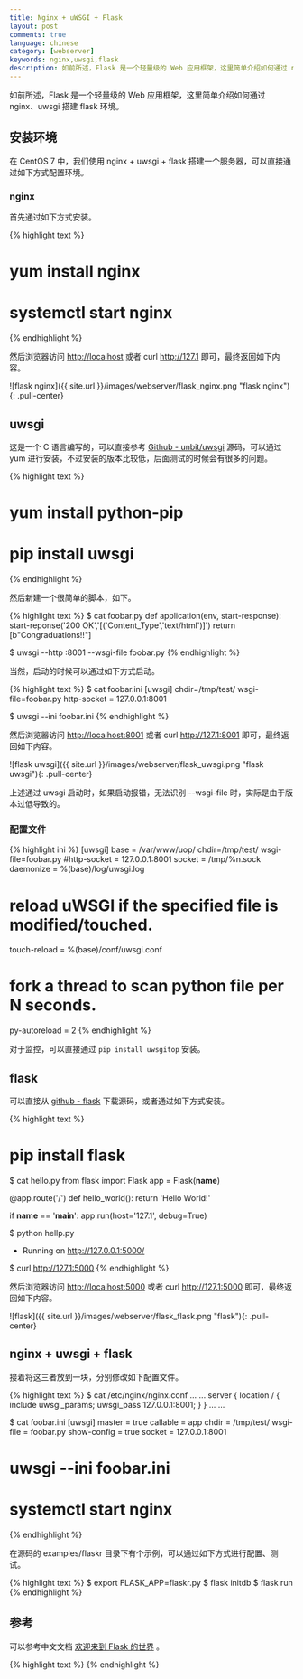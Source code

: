 ```yaml
---
title: Nginx + uWSGI + Flask
layout: post
comments: true
language: chinese
category: [webserver]
keywords: nginx,uwsgi,flask
description: 如前所述，Flask 是一个轻量级的 Web 应用框架，这里简单介绍如何通过 nginx、uwsgi 搭建 flask 环境。
---
```


如前所述，Flask 是一个轻量级的 Web 应用框架，这里简单介绍如何通过 nginx、uwsgi 搭建 flask 环境。

<!-- more -->

## 安装环境

在 CentOS 7 中，我们使用 nginx + uwsgi + flask 搭建一个服务器，可以直接通过如下方式配置环境。

### nginx

首先通过如下方式安装。

{% highlight text %}
# yum install nginx
# systemctl start nginx
{% endhighlight %}

然后浏览器访问 [http://localhost](http://localhost) 或者 curl http://127.1 即可，最终返回如下内容。

![flask nginx]({{ site.url }}/images/webserver/flask_nginx.png "flask nginx"){: .pull-center}

## uwsgi

这是一个 C 语言编写的，可以直接参考 [Github - unbit/uwsgi](https://github.com/unbit/uwsgi) 源码，可以通过 yum 进行安装，不过安装的版本比较低，后面测试的时候会有很多的问题。

{% highlight text %}
# yum install python-pip
# pip install uwsgi
{% endhighlight %}

然后新建一个很简单的脚本，如下。

{% highlight text %}
$ cat foobar.py
def application(env, start-response):
    start-reponse('200 OK','[('Content_Type','text/html')]')
    return [b"Congraduations!!"]

$ uwsgi --http :8001 --wsgi-file foobar.py
{% endhighlight %}

当然，启动的时候可以通过如下方式启动。

{% highlight text %}
$ cat foobar.ini
[uwsgi]
chdir=/tmp/test/
wsgi-file=foobar.py
http-socket = 127.0.0.1:8001

$ uwsgi --ini foobar.ini
{% endhighlight %}

然后浏览器访问 [http://localhost:8001](http://localhost:8001) 或者 curl http://127.1:8001 即可，最终返回如下内容。

![flask uwsgi]({{ site.url }}/images/webserver/flask_uwsgi.png "flask uwsgi"){: .pull-center}

上述通过 uwsgi 启动时，如果启动报错，无法识别 \-\-wsgi-file 时，实际是由于版本过低导致的。

<!--
### 调优
调优uwsgi，后台启动，热更改PY，杜绝502

经典配置需要看下

uwsgi-docs-cn.readthedocs.io/zh_CN/latest/Snippets.html
-->


### 配置文件

{% highlight ini %}
[uwsgi]
base = /var/www/uop/
chdir=/tmp/test/
wsgi-file=foobar.py
#http-socket = 127.0.0.1:8001
socket = /tmp/%n.sock
daemonize = %(base)/log/uwsgi.log

# reload uWSGI if the specified file is modified/touched.
touch-reload = %(base)/conf/uwsgi.conf

# fork a thread to scan python file per N seconds.
py-autoreload = 2
{% endhighlight %}

对于监控，可以直接通过 `pip install uwsgitop` 安装。


## flask

可以直接从 [github - flask](https://github.com/pallets/flask) 下载源码，或者通过如下方式安装。

{% highlight text %}
# pip install flask

$ cat hello.py
from flask import Flask
app = Flask(__name__)

@app.route('/')
def hello_world():
    return 'Hello World!'

if __name__ == '__main__':
    app.run(host='127.1', debug=True)

$ python hellp.py
  * Running on http://127.0.0.1:5000/

$ curl http://127.1:5000
{% endhighlight %}

然后浏览器访问 [http://localhost:5000](http://localhost:5000) 或者 curl http://127.1:5000 即可，最终返回如下内容。

![flask]({{ site.url }}/images/webserver/flask_flask.png "flask"){: .pull-center}

## nginx + uwsgi + flask

接着将这三者放到一块，分别修改如下配置文件。

{% highlight text %}
$ cat /etc/nginx/nginx.conf
... ...
    server {
        location / {
            include uwsgi_params;
            uwsgi_pass 127.0.0.1:8001;
        }
    }
... ...

$ cat foobar.ini
[uwsgi]
master = true
callable = app
chdir = /tmp/test/
wsgi-file = foobar.py
show-config = true
socket = 127.0.0.1:8001

# uwsgi --ini foobar.ini
# systemctl start nginx
{% endhighlight %}

在源码的 examples/flaskr 目录下有个示例，可以通过如下方式进行配置、测试。

{% highlight text %}
$ export FLASK_APP=flaskr.py
$ flask initdb
$ flask run
{% endhighlight %}


## 参考

可以参考中文文档 [欢迎来到 Flask 的世界](http://dormousehole.readthedocs.io/en/latest/) 。

<!--
[flask route设计思路](https://segmentfault.com/a/1190000004213652)
[flask.pocoo.org](http://flask.pocoo.org/)、[werkzeug.pocoo.org](http://werkzeug.pocoo.org/)
-->


{% highlight text %}
{% endhighlight %}
